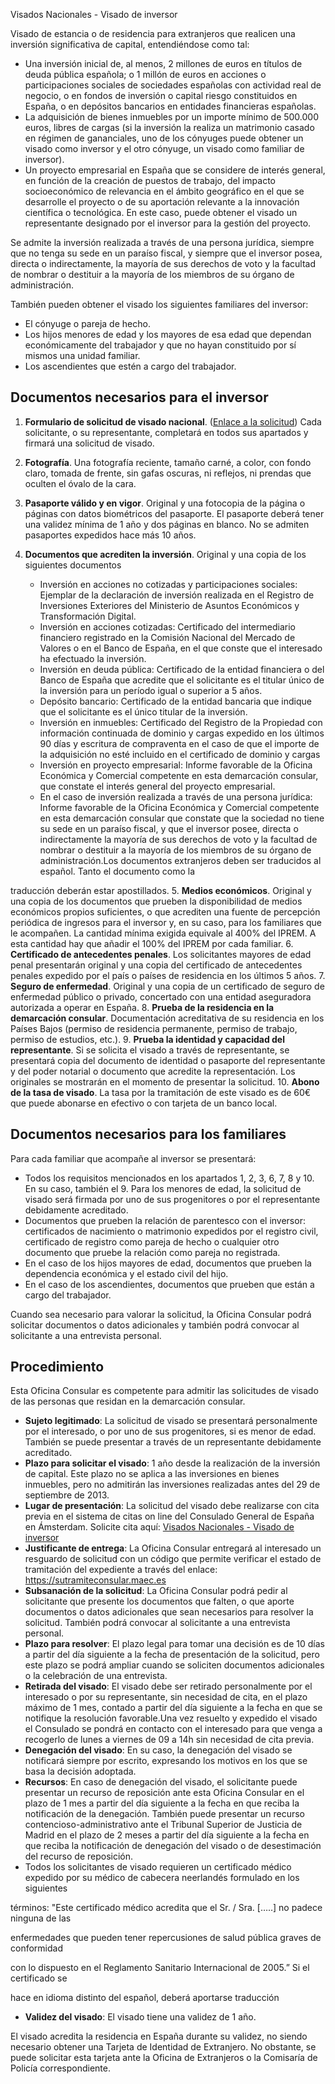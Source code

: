  Visados Nacionales - Visado de inversor

  Visado de estancia o de residencia para extranjeros que realicen una inversión significativa de capital, entendiéndose como tal: 

 * Una inversión inicial de, al menos, 2 millones de euros en títulos de deuda pública española; o 1 millón de euros en acciones o participaciones sociales de sociedades españolas con actividad real de negocio, o en fondos de inversión o capital riesgo constituidos en España, o en depósitos bancarios en entidades financieras españolas.
* La adquisición de bienes inmuebles por un importe mínimo de 500.000 euros, libres de cargas (si la inversión la realiza un matrimonio casado en régimen de gananciales, uno de los cónyuges puede obtener un visado como inversor y el otro cónyuge, un visado como familiar de inversor).
* Un proyecto empresarial en España que se considere de interés general, en función de la creación de puestos de trabajo, del impacto socioeconómico de relevancia en el ámbito geográfico en el que se desarrolle el proyecto o de su aportación relevante a la innovación científica o tecnológica. En este caso, puede obtener el visado un representante designado por el inversor para la gestión del proyecto.

 Se admite la inversión realizada a través de una persona jurídica, siempre que no tenga su sede en un paraíso fiscal, y siempre que el inversor posea, directa o indirectamente, la mayoría de sus derechos de voto y la facultad de nombrar o destituir a la mayoría de los miembros de su órgano de administración. 

 También pueden obtener el visado los siguientes familiares del inversor:

 * El cónyuge o pareja de hecho.
* Los hijos menores de edad y los mayores de esa edad que dependan económicamente del trabajador y que no hayan constituido por sí mismos una unidad familiar.
* Los ascendientes que estén a cargo del trabajador.

 Documentos necesarios para el inversor
--------------------------------------

 1. **Formulario de solicitud de visado nacional**. ([Enlace a la solicitud](http://www.exteriores.gob.es/Consulados/AMSTERDAM/es/Consulado/Documents/SolicitudNacionalES.pdf)) Cada solicitante, o su representante, completará en todos sus apartados y firmará una solicitud de visado.
2. **Fotografía**. Una fotografía reciente, tamaño carné, a color, con fondo claro, tomada de frente, sin gafas oscuras, ni reflejos, ni prendas que oculten el óvalo de la cara.
3. **Pasaporte válido y en vigor**. Original y una fotocopia de la página o páginas con datos biométricos del pasaporte. El pasaporte deberá tener una validez mínima de 1 año y dos páginas en blanco. No se admiten pasaportes expedidos hace más 10 años.
4. **Documentos que acrediten la inversión**. Original y una copia de los siguientes documentos


	* Inversión en acciones no cotizadas y participaciones sociales: Ejemplar de la declaración de inversión realizada en el Registro de Inversiones Exteriores del Ministerio de Asuntos Económicos y Transformación Digital.
	* Inversión en acciones cotizadas: Certificado del intermediario financiero registrado en la Comisión Nacional del Mercado de Valores o en el Banco de España, en el que conste que el interesado ha efectuado la inversión.
	* Inversión en deuda pública: Certificado de la entidad financiera o del Banco de España que acredite que el solicitante es el titular único de la inversión para un período igual o superior a 5 años.
	* Depósito bancario: Certificado de la entidad bancaria que indique que el solicitante es el único titular de la inversión.
	* Inversión en inmuebles: Certificado del Registro de la Propiedad con información continuada de dominio y cargas expedido en los últimos 90 días y escritura de compraventa en el caso de que el importe de la adquisición no esté incluido en el certificado de dominio y cargas
	* Inversión en proyecto empresarial: Informe favorable de la Oficina Económica y Comercial competente en esta demarcación consular, que constate el interés general del proyecto empresarial.
	* En el caso de inversión realizada a través de una persona jurídica: Informe favorable de la Oficina Económica y Comercial competente en esta demarcación consular que constate que la sociedad no tiene su sede en un paraíso fiscal, y que el inversor posee, directa o indirectamente la mayoría de sus derechos de voto y la facultad de nombrar o destituir a la mayoría de los miembros de su órgano de administración.Los documentos extranjeros deben ser traducidos al español. Tanto el documento como la

traducción deberán estar apostillados.
5. **Medios económicos**. Original y una copia de los documentos que prueben la disponibilidad de medios económicos propios suficientes, o que acrediten una fuente de percepción periódica de ingresos para el inversor y, en su caso, para los familiares que le acompañen. La cantidad mínima exigida equivale al 400% del IPREM. A esta cantidad hay que añadir el 100% del IPREM por cada familiar.
6. **Certificado de antecedentes penales**. Los solicitantes mayores de edad penal presentarán original y una copia del certificado de antecedentes penales expedido por el país o países de residencia en los últimos 5 años.
7. **Seguro de enfermedad**. Original y una copia de un certificado de seguro de enfermedad público o privado, concertado con una entidad aseguradora autorizada a operar en España.
8. **Prueba de la residencia en la demarcación consular**. Documentación acreditativa de su residencia en los Países Bajos (permiso de residencia permanente, permiso de trabajo, permiso de estudios, etc.).
9. **Prueba la identidad y capacidad del representante**. Si se solicita el visado a través de representante, se presentará copia del documento de identidad o pasaporte del representante y del poder notarial o documento que acredite la representación. Los originales se mostrarán en el momento de presentar la solicitud.
10. **Abono de la tasa de visado**. La tasa por la tramitación de este visado es de 60€ que puede abonarse en efectivo o con tarjeta de un banco local.

 Documentos necesarios para los familiares
-----------------------------------------

 Para cada familiar que acompañe al inversor se presentará: 

 * Todos los requisitos mencionados en los apartados 1, 2, 3, 6, 7, 8 y 10. En su caso, también el 9. Para los menores de edad, la solicitud de visado será firmada por uno de sus progenitores o por el representante debidamente acreditado.
* Documentos que prueben la relación de parentesco con el inversor: certificados de nacimiento o matrimonio expedidos por el registro civil, certificado de registro como pareja de hecho o cualquier otro documento que pruebe la relación como pareja no registrada.
* En el caso de los hijos mayores de edad, documentos que prueben la dependencia económica y el estado civil del hijo.
* En el caso de los ascendientes, documentos que prueben que están a cargo del trabajador.

 Cuando sea necesario para valorar la solicitud, la Oficina Consular podrá solicitar documentos o datos adicionales y también podrá convocar al solicitante a una entrevista personal. 

 Procedimiento
-------------

 Esta Oficina Consular es competente para admitir las solicitudes de visado de las personas que residan en la demarcación consular.

 * **Sujeto legitimado**: La solicitud de visado se presentará personalmente por el interesado, o por uno de sus progenitores, si es menor de edad. También se puede presentar a través de un representante debidamente acreditado.
* **Plazo para solicitar el visado**: 1 año desde la realización de la inversión de capital. Este plazo no se aplica a las inversiones en bienes inmuebles, pero no admitirán las inversiones realizadas antes del 29 de septiembre de 2013.
* **Lugar de presentación**: La solicitud del visado debe realizarse con cita previa en el sistema de citas on line del Consulado General de España en Ámsterdam. Solicite cita aquí:  [Visados Nacionales - Visado de inversor](https://app.bookitit.com/es/hosteds/widgetdefault/2c6277fc2bf43562ccce5c647ff1db4eb#datetime)
* **Justificante de entrega**: La Oficina Consular entregará al interesado un resguardo de solicitud con un código que permite verificar el estado de tramitación del expediente a través del enlace: <https://sutramiteconsular.maec.es>
* **Subsanación de la solicitud**: La Oficina Consular podrá pedir al solicitante que presente los documentos que falten, o que aporte documentos o datos adicionales que sean necesarios para resolver la solicitud. También podrá convocar al solicitante a una entrevista personal.
* **Plazo para resolver**: El plazo legal para tomar una decisión es de 10 días a partir del día siguiente a la fecha de presentación de la solicitud, pero este plazo se podrá ampliar cuando se soliciten documentos adicionales o la celebración de una entrevista.
* **Retirada del visado**: El visado debe ser retirado personalmente por el interesado o por su representante, sin necesidad de cita, en el plazo máximo de 1 mes, contado a partir del día siguiente a la fecha en que se notifique la resolución favorable.Una vez resuelto y expedido el visado el Consulado se pondrá en contacto con el interesado para que venga a recogerlo de lunes a viernes de 09 a 14h sin necesidad de cita previa.
* **Denegación del visado**: En su caso, la denegación del visado se notificará siempre por escrito, expresando los motivos en los que se basa la decisión adoptada.
* **Recursos**: En caso de denegación del visado, el solicitante puede presentar un recurso de reposición ante esta Oficina Consular en el plazo de 1 mes a partir del día siguiente a la fecha en que reciba la notificación de la denegación. También puede presentar un recurso contencioso-administrativo ante el Tribunal Superior de Justicia de Madrid en el plazo de 2 meses a partir del día siguiente a la fecha en que reciba la notificación de denegación del visado o de desestimación del recurso de reposición.
* Todos los solicitantes de visado requieren un certificado médico expedido por su médico de cabecera neerlandés formulado en los siguientes

términos: "Este certificado médico acredita que el Sr. / Sra. […..] no padece ninguna de las

enfermedades que pueden tener repercusiones de salud pública graves de conformidad

con lo dispuesto en el Reglamento Sanitario Internacional de 2005.” Si el certificado se

hace en idioma distinto del español, deberá aportarse traducción
* **Validez del visado**: El visado tiene una validez de 1 año. 

 El visado acredita la residencia en España durante su validez, no siendo necesario obtener una Tarjeta de Identidad de Extranjero. No obstante, se puede solicitar esta tarjeta ante la Oficina de Extranjeros o la Comisaría de Policía correspondiente.

  